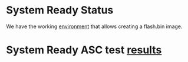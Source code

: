 # System Ready Status

We have the working [environment](https://github.com/compulab-yokneam/compulab-sr) that allows creating a flash.bin image.

# System Ready ASC test [results](https://drive.google.com/file/d/1BIIB0BPruPzudaCBu2UNSDVsRRuxKrNo/view?usp=sharing)
